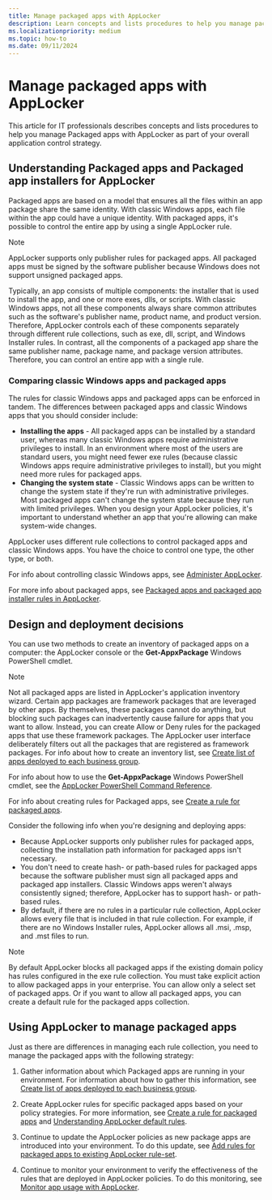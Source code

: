 ```yaml
---
title: Manage packaged apps with AppLocker
description: Learn concepts and lists procedures to help you manage packaged apps with AppLocker as part of your overall application control strategy.
ms.localizationpriority: medium
ms.topic: how-to
ms.date: 09/11/2024
---
```


# Manage packaged apps with AppLocker

This article for IT professionals describes concepts and lists procedures to help you manage Packaged apps with AppLocker as part of your overall application control strategy.

## Understanding Packaged apps and Packaged app installers for AppLocker

Packaged apps are based on a model that ensures all the files within an app package share the same identity. With classic Windows apps, each file within the app could have a unique identity. With packaged apps, it's possible to control the entire app by using a single AppLocker rule.

> [!NOTE]
> AppLocker supports only publisher rules for packaged apps. All packaged apps must be signed by the software publisher because Windows does not support unsigned packaged apps.

Typically, an app consists of multiple components: the installer that is used to install the app, and one or more exes, dlls, or scripts. With classic Windows apps, not all these components always share common attributes such as the software's publisher name, product name, and product version. Therefore, AppLocker controls each of these components separately through different rule collections, such as exe, dll, script, and Windows Installer rules. In contrast, all the components of a packaged app share the same publisher name, package name, and package version attributes. Therefore, you can control an entire app with a single rule.

### Comparing classic Windows apps and packaged apps

The rules for classic Windows apps and packaged apps can be enforced in tandem. The differences between packaged apps and classic Windows apps that you should consider include:

- **Installing the apps** - All packaged apps can be installed by a standard user, whereas many classic Windows apps require administrative privileges to install. In an environment where most of the users are standard users, you might need fewer exe rules (because classic Windows apps require administrative privileges to install), but you might need more rules for packaged apps.
- **Changing the system state** - Classic Windows apps can be written to change the system state if they're run with administrative privileges. Most packaged apps can't change the system state because they run with limited privileges. When you design your AppLocker policies, it's important to understand whether an app that you're allowing can make system-wide changes.

AppLocker uses different rule collections to control packaged apps and classic Windows apps. You have the choice to control one type, the other type, or both.

For info about controlling classic Windows apps, see [Administer AppLocker](administer-applocker.md).

For more info about packaged apps, see [Packaged apps and packaged app installer rules in AppLocker](packaged-apps-and-packaged-app-installer-rules-in-applocker.md).

## Design and deployment decisions

You can use two methods to create an inventory of packaged apps on a computer: the AppLocker console or the **Get-AppxPackage** Windows PowerShell cmdlet.

> [!NOTE]
> Not all packaged apps are listed in AppLocker's application inventory wizard. Certain app packages are framework packages that are leveraged by other apps. By themselves, these packages cannot do anything, but blocking such packages can inadvertently cause failure for apps that you want to allow. Instead, you can create Allow or Deny rules for the packaged apps that use these framework packages. The AppLocker user interface deliberately filters out all the packages that are registered as framework packages. For info about how to create an inventory list, see [Create list of apps deployed to each business group](create-list-of-applications-deployed-to-each-business-group.md).

For info about how to use the **Get-AppxPackage** Windows PowerShell cmdlet, see the [AppLocker PowerShell Command Reference](/powershell/module/applocker/).

For info about creating rules for Packaged apps, see [Create a rule for packaged apps](create-a-rule-for-packaged-apps.md).

Consider the following info when you're designing and deploying apps:

- Because AppLocker supports only publisher rules for packaged apps, collecting the installation path information for packaged apps isn't necessary.
- You don't need to create hash- or path-based rules for packaged apps because the software publisher must sign all packaged apps and packaged app installers. Classic Windows apps weren't always consistently signed; therefore, AppLocker has to support hash- or path-based rules.
- By default, if there are no rules in a particular rule collection, AppLocker allows every file that is included in that rule collection. For example, if there are no Windows Installer rules, AppLocker allows all .msi, .msp, and .mst files to run.

> [!NOTE]
> By default AppLocker blocks all packaged apps if the existing domain policy has rules configured in the exe rule collection. You must take explicit action to allow packaged apps in your enterprise. You can allow only a select set of packaged apps. Or if you want to allow all packaged apps, you can create a default rule for the packaged apps collection.

## Using AppLocker to manage packaged apps

Just as there are differences in managing each rule collection, you need to manage the packaged apps with the following strategy:

1. Gather information about which Packaged apps are running in your environment. For information about how to gather this information, see [Create list of apps deployed to each business group](create-list-of-applications-deployed-to-each-business-group.md).

2. Create AppLocker rules for specific packaged apps based on your policy strategies. For more information, see [Create a rule for packaged apps](create-a-rule-for-packaged-apps.md) and [Understanding AppLocker default rules](understanding-applocker-default-rules.md).

3. Continue to update the AppLocker policies as new package apps are introduced into your environment. To do this update, see [Add rules for packaged apps to existing AppLocker rule-set](add-rules-for-packaged-apps-to-existing-applocker-rule-set.md).

4. Continue to monitor your environment to verify the effectiveness of the rules that are deployed in AppLocker policies. To do this monitoring, see [Monitor app usage with AppLocker](monitor-application-usage-with-applocker.md).
